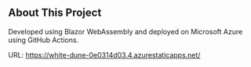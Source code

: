 ## About This Project
Developed using Blazor WebAssembly and deployed on Microsoft Azure using GitHub Actions.

URL: https://white-dune-0e0314d03.4.azurestaticapps.net/